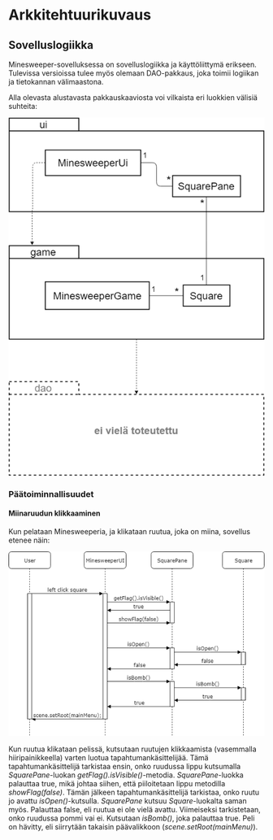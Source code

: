 # Arkkitehtuurikuvaus

## Sovelluslogiikka

Minesweeper-sovelluksessa on sovelluslogiikka ja käyttöliittymä erikseen. Tulevissa versioissa tulee myös olemaan DAO-pakkaus, joka toimii logiikan ja tietokannan välimaastona.

Alla olevasta alustavasta pakkauskaaviosta voi vilkaista eri luokkien välisiä suhteita:

<img src="https://github.com/stentho/otm-harjoitustyo/blob/master/Minesweeper/dokumentaatio/kuvat/pakkauskaavio.png">

### Päätoiminnallisuudet

#### Miinaruudun klikkaaminen

Kun pelataan Minesweeperia, ja klikataan ruutua, joka on miina, sovellus etenee näin:

<img src="https://github.com/stentho/otm-harjoitustyo/blob/master/Minesweeper/dokumentaatio/kuvat/sekvenssikaavio_leftclickbomb.png">

Kun ruutua klikataan pelissä, kutsutaan ruutujen klikkaamista (vasemmalla hiiripainikkeella) varten luotua tapahtumankäsittelijää. Tämä tapahtumankäsittelijä tarkistaa ensin, onko ruudussa lippu kutsumalla _SquarePane_-luokan _getFlag().isVisible()_-metodia. _SquarePane_-luokka palauttaa true, mikä johtaa siihen, että piiloitetaan lippu metodilla _showFlag(false)_.
Tämän jälkeen tapahtumankäsittelijä tarkistaa, onko ruutu jo avattu _isOpen()_-kutsulla. _SquarePane_ kutsuu _Square_-luokalta saman myös. Palauttaa false, eli ruutua ei ole vielä avattu.
Viimeiseksi tarkistetaan, onko ruudussa pommi vai ei. Kutsutaan _isBomb()_, joka palauttaa true. Peli on hävitty, eli siirrytään takaisin päävalikkoon (_scene.setRoot(mainMenu)_).
